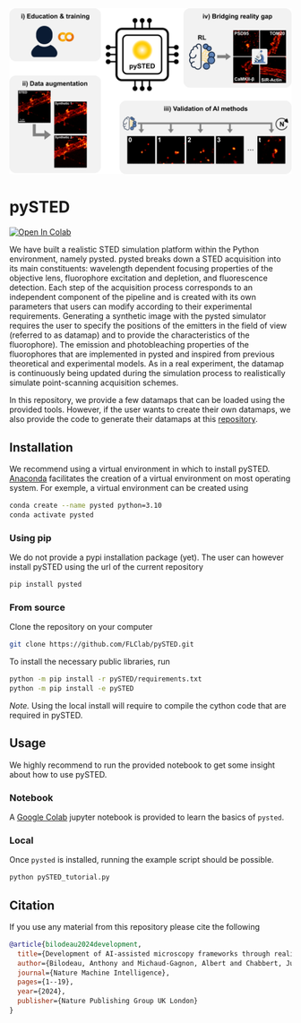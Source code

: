 <img src="docs/img/figure0_v0.png">

# pySTED

<a target="_blank" href="https://colab.research.google.com/drive/128pOe4KwnZ7MH6HFcd-mG1HjwDWvohnq?usp=sharing">
  <img src="https://colab.research.google.com/assets/colab-badge.svg" alt="Open In Colab"/>
</a>

We have built a realistic STED simulation platform within the Python environment, namely pysted. pysted breaks down a STED acquisition into its main constituents: wavelength dependent focusing properties of the objective lens, fluorophore excitation and depletion, and fluorescence detection. Each step of the acquisition process corresponds to an independent component of the pipeline and is created with its own parameters that users can modify according to their experimental requirements. Generating a synthetic image with the pysted simulator requires the user to specify the positions of the emitters in the field of view (referred to as datamap) and to provide the characteristics of the fluorophore). The emission and photobleaching properties of the fluorophores that are implemented in pysted and inspired from previous theoretical and experimental models. As in a real experiment, the datamap is continuously being updated during the simulation process to realistically simulate point-scanning acquisition schemes.

In this repository, we provide a few datamaps that can be loaded using the provided tools. However, if the user wants to create their own datamaps, we also provide the code to generate their datamaps at this [repository](https://github.com/FLClab/unet_dmap_gen).

## Installation

We recommend using a virtual environment in which to install pySTED. [Anaconda](https://docs.anaconda.com/anaconda/install/index.html) facilitates the creation of a virtual environment on most operating system. For exemple, a virtual environment can be created using
```bash
conda create --name pysted python=3.10
conda activate pysted
```

### Using pip

We do not provide a pypi installation package (yet). The user can however install pySTED using the url of the current repository
```bash
pip install pysted
```

### From source 

Clone the repository on your computer 
```bash
git clone https://github.com/FLClab/pySTED.git
```

To install the necessary public libraries, run
```bash
python -m pip install -r pySTED/requirements.txt
python -m pip install -e pySTED
```

*Note.* Using the local install will require to compile the cython code that are required in pySTED.

## Usage

We highly recommend to run the provided notebook to get some insight about how to use pySTED. 

### Notebook

A [Google Colab](https://colab.research.google.com/drive/128pOe4KwnZ7MH6HFcd-mG1HjwDWvohnq?usp=sharing) jupyter notebook is provided to learn the basics of `pysted`.

### Local
  
Once `pysted` is installed, running the example script should be possible.
```bash 
python pySTED_tutorial.py
```

## Citation

If you use any material from this repository please cite the following
```bibtex
@article{bilodeau2024development,
  title={Development of AI-assisted microscopy frameworks through realistic simulation with pySTED},
  author={Bilodeau, Anthony and Michaud-Gagnon, Albert and Chabbert, Julia and Turcotte, Benoit and Heine, J{\"o}rn and Durand, Audrey and Lavoie-Cardinal, Flavie},
  journal={Nature Machine Intelligence},
  pages={1--19},
  year={2024},
  publisher={Nature Publishing Group UK London}
}
```
